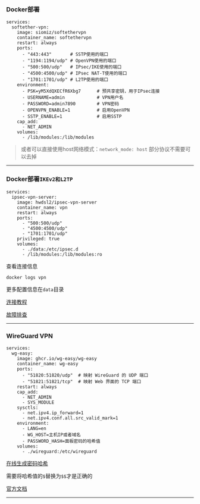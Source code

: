 ### Docker部署
```
services:
  softether-vpn:
    image: siomiz/softethervpn
    container_name: softethervpn
    restart: always
    ports:
      - "443:443"       # SSTP使用的端口
      - "1194:1194/udp" # OpenVPN使用的端口
      - "500:500/udp"   # IPsec/IKE使用的端口
      - "4500:4500/udp" # IPsec NAT-T使用的端口
      - "1701:1701/udp" # L2TP使用的端口
    environment:
      - PSK=yM5XdQXECfR6Xbg7      # 预共享密钥，用于IPsec连接
      - USERNAME=admin            # VPN用户名
      - PASSWORD=admin7890        # VPN密码
      - OPENVPN_ENABLE=1          # 启用OpenVPN
      - SSTP_ENABLE=1             # 启用SSTP
    cap_add:
      - NET_ADMIN
    volumes:
      - /lib/modules:/lib/modules
```

> 或者可以直接使用host网络模式：`network_mode: host`
> 部分协议不需要可以去掉

---
### Docker部署`IKEv2和L2TP`
```
services:
  ipsec-vpn-server:
    image: hwdsl2/ipsec-vpn-server
    container_name: vpn
    restart: always
    ports:
      - "500:500/udp"
      - "4500:4500/udp"
      - "1701:1701/udp"
    privileged: true
    volumes:
      - ./data:/etc/ipsec.d
      - /lib/modules:/lib/modules:ro
```
查看连接信息
```
docker logs vpn
```
更多配置信息在`data`目录

[连接教程](https://github.com/hwdsl2/setup-ipsec-vpn/blob/master/docs/ikev2-howto-zh.md#android)

[故障排查](https://github.com/hwdsl2/setup-ipsec-vpn/blob/master/docs/clients-zh.md#ikev1-%E6%95%85%E9%9A%9C%E6%8E%92%E9%99%A4)

---

### WireGuard VPN



```
services:
  wg-easy:
    image: ghcr.io/wg-easy/wg-easy
    container_name: wg-easy
    ports:
      - "51820:51820/udp"  # 映射 WireGuard 的 UDP 端口
      - "51821:51821/tcp"  # 映射 Web 界面的 TCP 端口
    restart: always
    cap_add:
      - NET_ADMIN
      - SYS_MODULE
    sysctls:
      - net.ipv4.ip_forward=1
      - net.ipv4.conf.all.src_valid_mark=1
    environment:
      - LANG=en
      - WG_HOST=主机IP或者域名
      - PASSWORD_HASH=面板密码的哈希值
    volumes:
      - ./wireguard:/etc/wireguard
```

[在线生成密码哈希](https://uutool.cn/php-password/)

需要将哈希值的`$`替换为`$$`才是正确的


[官方文档](https://github.com/wg-easy/wg-easy)



---


